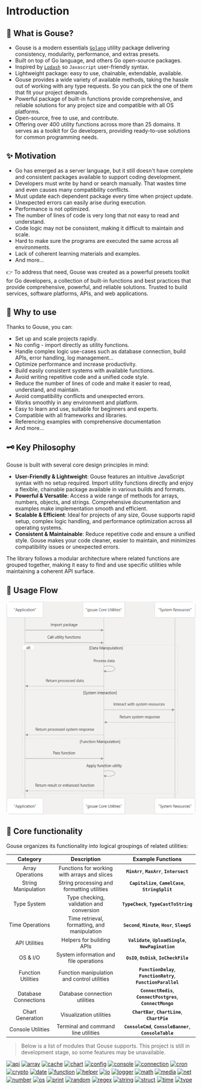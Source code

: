 # Introduction

## 🧠 What is Gouse?

- Gouse is a modern essentials [`Golang`](https://golang.org/) utility package delivering consistency, modularity, performance, and extras presets.
- Built on top of Go language, and others Go open-source packages.
- Inspired by [`Lodash`](https://lodash.com/) so `Javascript` user-friendly syntax.
- Lightweight package: easy to use, chainable, extendable, available.
- Gouse provides a wide variety of available methods, taking the hassle out of working with any type requests. So you can pick the one of them that fit your project demands.
- Powerful package of built-in functions provide comprehensive, and reliable solutions for any project size and compatible with all OS platforms.
- Open-source, free to use, and contribute.
- Offering over 400 utility functions across more than 25 domains. It serves as a toolkit for Go developers, providing ready-to-use solutions for common programming needs.

## ✨ Motivation

- Go has emerged as a server language, but it still doesn't have complete and consistent packages available to support coding development.
- Developers must write by hand or search manually. That wastes time and even causes many compatibility conflicts.
- Must update each dependent package every time when project update.
- Unexpected errors can easily arise during execution.
- Performance is not optimized.
- The number of lines of code is very long that not easy to read and understand.
- Code logic may not be consistent, making it difficult to maintain and scale.
- Hard to make sure the programs are executed the same across all environments.
- Lack of coherent learning materials and examples.
- And more...

👉 To address that need, Gouse was created as a powerful presets toolkit for Go developers, a collection of built-in functions and best practices that provide comprehensive, powerful, and reliable solutions. Trusted to build services, software platforms, APIs, and web applications.

## 🎯 Why to use

Thanks to Gouse, you can:

- Set up and scale projects rapidly.
- No config - import directly as utility functions.
- Handle complex logic use-cases such as database connection, build APIs, error handling, log management...
- Optimize performance and increase productivity.
- Build easily consistent systems with available functions.
- Avoid writing repetitive code and a unified code style.
- Reduce the number of lines of code and make it easier to read, understand, and maintain.
- Avoid compatibility conflicts and unexpected errors.
- Works smoothly in any environment and platform.
- Easy to learn and use, suitable for beginners and experts.
- Compatible with all frameworks and libraries.
- Referencing examples with comprehensive documentation
- And more...

## 🗝️ Key Philosophy

Gouse is built with several core design principles in mind:

- **User-Friendly & Lightweight**: Gouse features an intuitive JavaScript syntax with no setup required. Import utility functions directly and enjoy a flexible, chainable package available in various builds and formats.
- **Powerful & Versatile**: Access a wide range of methods for arrays, numbers, objects, and strings. Comprehensive documentation and examples make implementation smooth and efficient.
- **Scalable & Efficient**: Ideal for projects of any size, Gouse supports rapid setup, complex logic handling, and performance optimization across all operating systems.
- **Consistent & Maintainable**: Reduce repetitive code and ensure a unified style. Gouse makes your code cleaner, easier to maintain, and minimizes compatibility issues or unexpected errors.

The library follows a modular architecture where related functions are grouped together, making it easy to find and use specific utilities while maintaining a coherent API surface.

## 🗾 Usage Flow

![Flow](https://raw.githubusercontent.com/thuongtruong109/gouse/refs/heads/main/docs/docs/public/img/flow.png)

## 🚀 Core functionality

Gouse organizes its functionality into logical groupings of related utilities:

|       Category       |                 Description                  |                        Example Functions                         |
| :------------------: | :------------------------------------------: | :--------------------------------------------------------------: |
|   Array Operations   | Functions for working with arrays and slices |           **`MinArr`**, **`MaxArr`**, **`Intersect`**            |
| String Manipulation  |  String processing and formatting utilities  |       **`Capitalize`**, **`CamelCase`**, **`StringSplit`**       |
|     Type System      |   Type checking, validation and conversion   |             **`TypeCheck`**, **`TypeCastToString`**              |
|   Time Operations    | Time retrieval, formatting, and manipulation |       **`Second`**, **`Minute`**, **`Hour`**, **`SleepS`**       |
|    API Utilities     |          Helpers for building APIs           |     **`Validate`**, **`UploadSingle`**, **`NewPagination`**      |
|       OS & I/O       |    System information and file operations    |           **`OsIO`**, **`OsDisk`**, **`IoCheckFile`**            |
|  Function Utilities  | Function manipulation and control utilities  | **`FunctionDelay`**, **`FunctionRetry`**, **`FunctionParallel`** |
| Database Connections |        Database connection utilities         |  **`ConnectRedis`**, **`ConnectPostgres`**, **`ConnectMongo`**   |
|   Chart Generation   |           Visualization utilities            |         **`ChartBar`**, **`ChartLine`**, **`ChartPie`**          |
|  Console Utilities   |     Terminal and command line utilities      |    **`ConsoleCmd`**, **`ConsoleBanner`**, **`ConsoleTable`**     |

> Below is a list of modules that Gouse supports. This project is still in development stage, so some features may be unavailable.

<div style="display: flex; flex-wrap: wrap; gap: 4px;">
  <a href="/receipts/api"><img src="https://img.shields.io/badge/Api-teal" alt="api" /></a>
  <a href="/receipts/array"><img src="https://img.shields.io/badge/Array-teal" alt="array" /></a>
  <a href="/receipts/cache"><img src="https://img.shields.io/badge/Cache-teal" alt="cache" /></a>
  <a href="/receipts/chart"><img src="https://img.shields.io/badge/Chart-teal" alt="chart" /></a>
  <a href="/receipts/config"><img src="https://img.shields.io/badge/Config-teal" alt="config" /></a>
  <a href="/receipts/console"><img src="https://img.shields.io/badge/Console-teal" alt="console" /></a>
  <a href="/receipts/connection"><img src="https://img.shields.io/badge/Connection-teal" alt="connection" /></a>
  <a href="/receipts/cron"><img src="https://img.shields.io/badge/Cron-teal" alt="cron" /></a>
  <a href="/receipts/crypto"><img src="https://img.shields.io/badge/Crypto-teal" alt="crypto" /></a>
  <a href="/receipts/date"><img src="https://img.shields.io/badge/Date-teal" alt="date" /></a>
  <a href="/receipts/function"><img src="https://img.shields.io/badge/Function-teal" alt="function" /></a>
  <a href="/receipts/helper"><img src="https://img.shields.io/badge/Helper-teal" alt="helper" /></a>
  <a href="/receipts/io"><img src="https://img.shields.io/badge/I/O-teal" alt="io" /></a>
  <a href="/receipts/logger"><img src="https://img.shields.io/badge/Logger-teal" alt="logger" /></a>
  <a href="/receipts/math"><img src="https://img.shields.io/badge/Math-teal" alt="math" /></a>
  <a href="/receipts/media"><img src="https://img.shields.io/badge/Media-teal" alt="media" /></a>
  <a href="/receipts/net"><img src="https://img.shields.io/badge/Net-teal" alt="net" /></a>
  <a href="/receipts/number"><img src="https://img.shields.io/badge/Number-teal" alt="number" /></a>
  <a href="/receipts/os"><img src="https://img.shields.io/badge/OS-teal" alt="os" /></a>
  <a href="/receipts/print"><img src="https://img.shields.io/badge/Print-teal" alt="print" /></a>
  <a href="/receipts/random"><img src="https://img.shields.io/badge/Random-teal" alt="random" /></a>
  <a href="/receipts/regex"><img src="https://img.shields.io/badge/Regex-teal" alt="regex" /></a>
  <a href="/receipts/string"><img src="https://img.shields.io/badge/String-teal" alt="string" /></a>
  <a href="/receipts/struct"><img src="https://img.shields.io/badge/Struct-teal" alt="struct" /></a>
  <a href="/receipts/time"><img src="https://img.shields.io/badge/Time-teal" alt="time" /></a>
  <a href="/receipts/type"><img src="https://img.shields.io/badge/Type-teal" alt="type" /></a>
</div>
